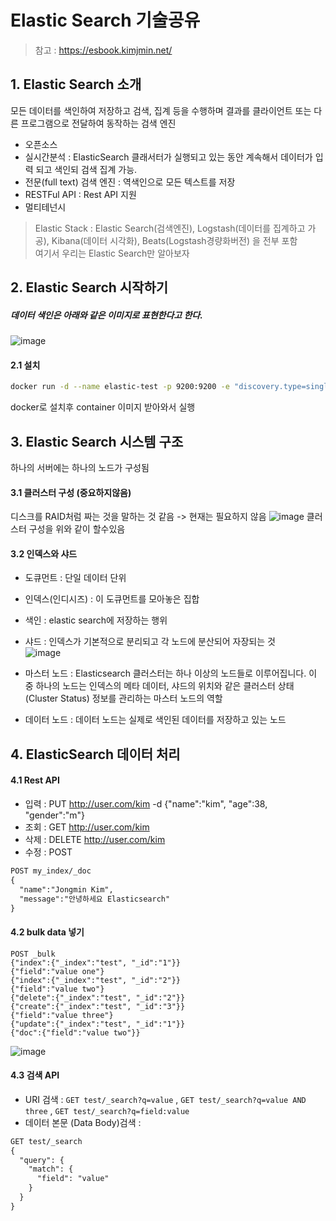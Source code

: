 # Elastic Search 기술공유
> 참고 : https://esbook.kimjmin.net/

## 1. Elastic Search 소개
모든 데이터를 색인하여 저장하고 검색, 집계 등을 수행하며 결과를 클라이언트 또는 다른 프로그램으로 전달하여 동작하는 검색 엔진
- 오픈소스
- 실시간분석 : ElasticSearch 클래서터가 실행되고 있는 동안 계속해서 데이터가 입력 되고 색인되 검색 집계 가능.
- 전문(full text) 검색 엔진 : 역색인으로 모든 텍스트를 저장
- RESTFul API : Rest API 지원
- 멀티테넌시

> Elastic Stack : Elastic Search(검색엔진), Logstash(데이터를 집계하고 가공), Kibana(데이터 시각화), Beats(Logstash경량화버전) 을 전부 포함 <br/>
> 여기서 우리는 Elastic Search만 알아보자

## 2. Elastic Search 시작하기
##### 데이터 색인은 아래와 같은 이미지로 표현한다고 한다.
![image](https://github.com/nhnacademy-be6-3runner/3runner-docs/assets/37134368/715607fe-43d5-42cd-ad16-bf243a27361d)

#### 2.1 설치
```sh
docker run -d --name elastic-test -p 9200:9200 -e "discovery.type=single-node" -e "xpack.security.enabled=false" docker.elastic.co/elasticsearch/elasticsearch:8.8.2
```
docker로 설치후 container 이미지 받아와서 실행

## 3. Elastic Search 시스템 구조
하나의 서버에는 하나의 노드가 구성됨
#### 3.1 클러스터 구성 (중요하지않음)
디스크를 RAID처럼 짜는 것을 말하는 것 같음 -> 현재는 필요하지 않음
![image](https://github.com/nhnacademy-be6-3runner/3runner-docs/assets/37134368/f5025d70-9c87-4a52-8a9b-ed43bfaf4e61)
클러스터 구성을 위와 같이 할수있음

#### 3.2 인덱스와 샤드
- 도큐먼트 : 단일 데이터 단위
- 인덱스(인디시즈) : 이 도큐먼트를 모아놓은 집합
- 색인 : elastic search에 저장하는 행위

- 샤드 : 인덱스가 기본적으로 분리되고 각 노드에 분산되어 자장되는 것 <br>
![image](https://github.com/nhnacademy-be6-3runner/3runner-docs/assets/37134368/fe241365-5c03-47fc-a977-8a3bfde9105c)

- 마스터 노드 : Elasticsearch 클러스터는 하나 이상의 노드들로 이루어집니다. 이 중 하나의 노드는 인덱스의 메타 데이터, 샤드의 위치와 같은 클러스터 상태(Cluster Status) 정보를 관리하는 마스터 노드의 역할

- 데이터 노드 : 데이터 노드는 실제로 색인된 데이터를 저장하고 있는 노드

## 4. ElasticSearch 데이터 처리
#### 4.1 Rest API
- 입력 : PUT http://user.com/kim -d {"name":"kim", "age":38, "gender":"m"}
- 조회 : GET http://user.com/kim
- 삭제 : DELETE http://user.com/kim
- 수정 : POST
``` html
POST my_index/_doc
{
  "name":"Jongmin Kim",
  "message":"안녕하세요 Elasticsearch"
}
```

#### 4.2 bulk data 넣기
```
POST _bulk
{"index":{"_index":"test", "_id":"1"}}
{"field":"value one"}
{"index":{"_index":"test", "_id":"2"}}
{"field":"value two"}
{"delete":{"_index":"test", "_id":"2"}}
{"create":{"_index":"test", "_id":"3"}}
{"field":"value three"}
{"update":{"_index":"test", "_id":"1"}}
{"doc":{"field":"value two"}}
```
![image](https://github.com/nhnacademy-be6-3runner/3runner-docs/assets/37134368/9b96b836-02ab-421c-98ac-85205e36c679)

#### 4.3 검색 API
- URI 검색 : `GET test/_search?q=value` , `GET test/_search?q=value AND three` , `GET test/_search?q=field:value`
- 데이터 본문 (Data Body)검색 :
```html
GET test/_search
{
  "query": {
    "match": {
      "field": "value"
    }
  }
}
```

